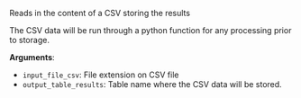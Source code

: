 Reads in the content of a CSV storing the results

The CSV data will be run through a python function for any processing prior to storage.

**Arguments**:

- `input_file_csv`: File extension on CSV file
- `output_table_results`: Table name where the CSV data will be stored.

